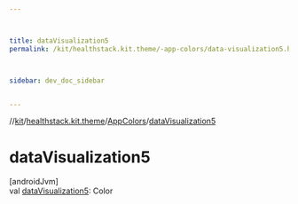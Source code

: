 ```yaml
---



title: dataVisualization5
permalink: /kit/healthstack.kit.theme/-app-colors/data-visualization5.html



sidebar: dev_doc_sidebar


---
```




//[kit](/kit.html)/[healthstack.kit.theme](../index.html)/[AppColors](index.html)/[dataVisualization5](data-visualization5.html)



# dataVisualization5



[androidJvm]\
val [dataVisualization5](data-visualization5.html): Color






